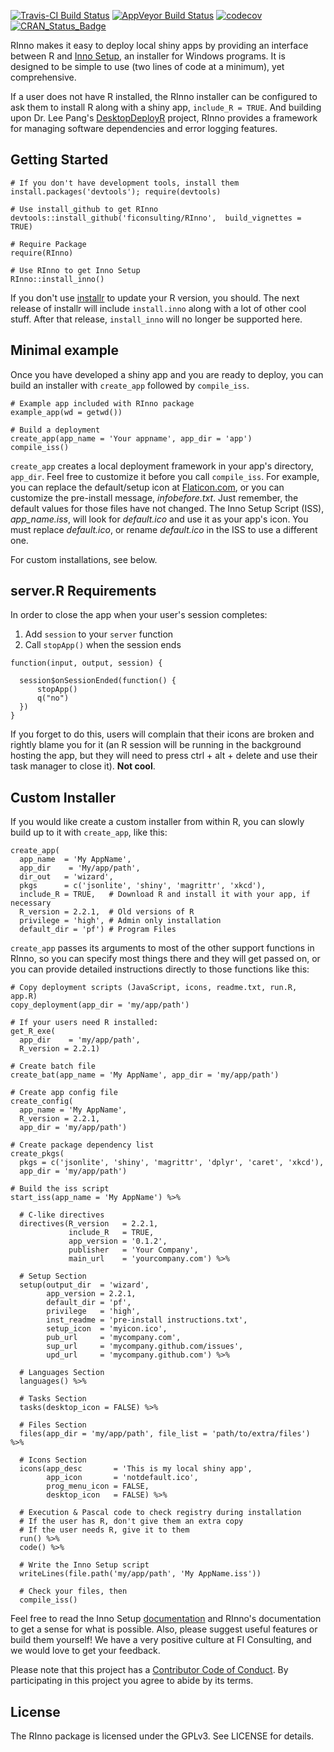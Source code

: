 
[![Travis-CI Build Status](https://travis-ci.org/ficonsulting/RInno.svg?branch=master)](https://travis-ci.org/ficonsulting/RInno) [![AppVeyor Build Status](https://ci.appveyor.com/api/projects/status/github/ficonsulting/RInno?branch=master&svg=true)](https://ci.appveyor.com/project/ficonsulting/RInno) [![codecov](https://codecov.io/github/ficonsulting/RInno/branch/master/graphs/badge.svg)](https://codecov.io/github/ficonsulting/RInno) [![CRAN\_Status\_Badge](http://www.r-pkg.org/badges/version/RInno)](https://cran.r-project.org/package=RInno)

RInno makes it easy to deploy local shiny apps by providing an interface between R and [Inno Setup](http://www.jrsoftware.org/isinfo.php), an installer for Windows programs. It is designed to be simple to use (two lines of code at a minimum), yet comprehensive.

If a user does not have R installed, the RInno installer can be configured to ask them to install R along with a shiny app, `include_R = TRUE`. And building upon Dr. Lee Pang's [DesktopDeployR](https://github.com/wleepang/DesktopDeployR) project, RInno provides a framework for managing software dependencies and error logging features.

Getting Started
---------------

    # If you don't have development tools, install them
    install.packages('devtools'); require(devtools)

    # Use install_github to get RInno
    devtools::install_github('ficonsulting/RInno',  build_vignettes = TRUE)

    # Require Package
    require(RInno)

    # Use RInno to get Inno Setup
    RInno::install_inno()

If you don't use [installr](https://github.com/talgalili/installr) to update your R version, you should. The next release of installr will include `install.inno` along with a lot of other cool stuff. After that release, `install_inno` will no longer be supported here.

Minimal example
---------------

Once you have developed a shiny app and you are ready to deploy, you can build an installer with `create_app` followed by `compile_iss`.

    # Example app included with RInno package
    example_app(wd = getwd())

    # Build a deployment
    create_app(app_name = 'Your appname', app_dir = 'app')
    compile_iss()

`create_app` creates a local deployment framework in your app's directory, `app_dir`. Feel free to customize it before you call `compile_iss`. For example, you can replace the default/setup icon at [Flaticon.com](http://www.flaticon.com/), or you can customize the pre-install message, *infobefore.txt*. Just remember, the default values for those files have not changed. The Inno Setup Script (ISS), *app\_name.iss*, will look for *default.ico* and use it as your app's icon. You must replace *default.ico*, or rename *default.ico* in the ISS to use a different one.

For custom installations, see below.

server.R Requirements
---------------------

In order to close the app when your user's session completes:

1.  Add `session` to your `server` function
2.  Call `stopApp()` when the session ends

<!-- -->

    function(input, output, session) {

      session$onSessionEnded(function() {
          stopApp()
          q("no")
      })
    }

If you forget to do this, users will complain that their icons are broken and rightly blame you for it (an R session will be running in the background hosting the app, but they will need to press ctrl + alt + delete and use their task manager to close it). **Not cool**.

Custom Installer
----------------

If you would like create a custom installer from within R, you can slowly build up to it with `create_app`, like this:

    create_app(
      app_name  = 'My AppName', 
      app_dir    = 'My/app/path',
      dir_out   = 'wizard',
      pkgs      = c('jsonlite', 'shiny', 'magrittr', 'xkcd'),
      include_R = TRUE,   # Download R and install it with your app, if necessary
      R_version = 2.2.1,  # Old versions of R
      privilege = 'high', # Admin only installation
      default_dir = 'pf') # Program Files

`create_app` passes its arguments to most of the other support functions in RInno, so you can specify most things there and they will get passed on, or you can provide detailed instructions directly to those functions like this:

    # Copy deployment scripts (JavaScript, icons, readme.txt, run.R, app.R)
    copy_deployment(app_dir = 'my/app/path')

    # If your users need R installed:
    get_R_exe(
      app_dir    = 'my/app/path', 
      R_version = 2.2.1)

    # Create batch file
    create_bat(app_name = 'My AppName', app_dir = 'my/app/path')

    # Create app config file
    create_config(
      app_name = 'My AppName', 
      R_version = 2.2.1, 
      app_dir = 'my/app/path')

    # Create package dependency list
    create_pkgs(
      pkgs = c('jsonlite', 'shiny', 'magrittr', 'dplyr', 'caret', 'xkcd'), 
      app_dir = 'my/app/path')

    # Build the iss script
    start_iss(app_name = 'My AppName') %>%

      # C-like directives
      directives(R_version   = 2.2.1, 
                 include_R   = TRUE, 
                 app_version = '0.1.2',
                 publisher   = 'Your Company', 
                 main_url    = 'yourcompany.com') %>%

      # Setup Section
      setup(output_dir  = 'wizard', 
            app_version = 2.2.1,
            default_dir = 'pf', 
            privilege   = 'high',
            inst_readme = 'pre-install instructions.txt', 
            setup_icon  = 'myicon.ico',
            pub_url     = 'mycompany.com', 
            sup_url     = 'mycompany.github.com/issues',
            upd_url     = 'mycompany.github.com') %>%

      # Languages Section
      languages() %>%

      # Tasks Section
      tasks(desktop_icon = FALSE) %>%

      # Files Section
      files(app_dir = 'my/app/path', file_list = 'path/to/extra/files') %>%

      # Icons Section
      icons(app_desc       = 'This is my local shiny app',
            app_icon       = 'notdefault.ico',
            prog_menu_icon = FALSE,
            desktop_icon   = FALSE) %>%

      # Execution & Pascal code to check registry during installation
      # If the user has R, don't give them an extra copy
      # If the user needs R, give it to them
      run() %>%
      code() %>%

      # Write the Inno Setup script
      writeLines(file.path('my/app/path', 'My AppName.iss'))

      # Check your files, then
      compile_iss()

Feel free to read the Inno Setup [documentation](http://www.jrsoftware.org/ishelp/) and RInno's documentation to get a sense for what is possible. Also, please suggest useful features or build them yourself! We have a very positive culture at FI Consulting, and we would love to get your feedback.

Please note that this project has a [Contributor Code of Conduct](CONDUCT.md). By participating in this project you agree to abide by its terms.

License
-------

The RInno package is licensed under the GPLv3. See LICENSE for details.
